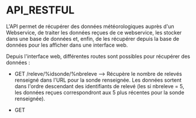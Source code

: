 # API_RESTFUL
L'API permet de récupérer des données météorologiques auprès d'un Webservice, de traiter les données reçues de ce webservice, les stocker dans une base de données et, enfin, de les récupérer depuis la base de données pour les afficher dans une interface web.

Depuis l'interface web, différentes routes sont possibles pour récupérer des données :

- GET /releve/%idsonde/%nbreleve --> Récupère le nombre de relevés renseigné dans l'URL pour la sonde renseignée. Les données sortent dans l'ordre descendant des identifiants de relevé (les si nbreleve = 5, les données reçues correspondront aux 5 plus récentes pour la sonde renseignée).

- GET 
